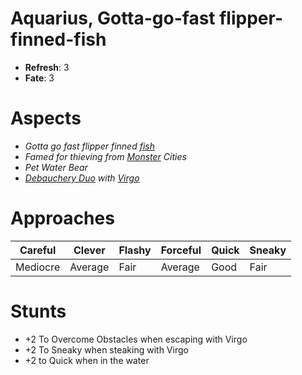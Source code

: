 # Aquarius, Gotta-go-fast flipper-finned-fish
* **Refresh**: 3
* **Fate**: 3

# Aspects
* *Gotta go fast flipper finned [fish](../../Factions/Natives)*
* *Famed for thieving from [Monster](../../Details/Monsters) Cities*
* *Pet Water Bear*
* *[Debauchery Duo](../../Factions/Debauchery) with [Virgo](../Virgo)*

# Approaches

| Careful | Clever | Flashy | Forceful | Quick | Sneaky |
| ------- | ------ | ------ | -------- | ----- | ------ |
| Mediocre | Average | Fair | Average | Good | Fair |

# Stunts
* +2 To Overcome Obstacles when escaping with Virgo
* +2 To Sneaky when steaking with Virgo
* +2 to Quick when in the water